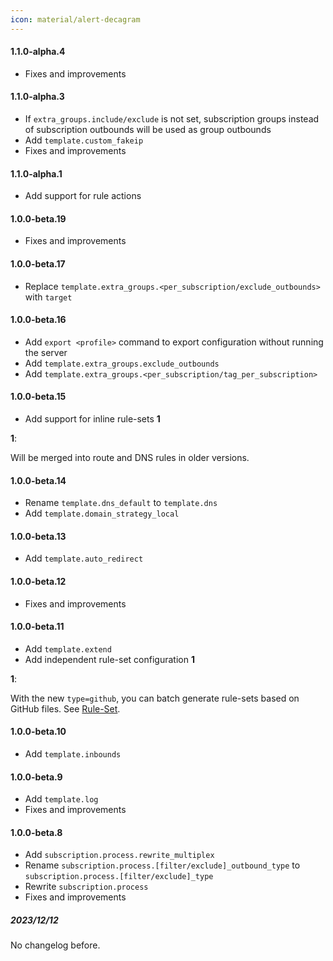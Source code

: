 ```yaml
---
icon: material/alert-decagram
---
```


#### 1.1.0-alpha.4

* Fixes and improvements

#### 1.1.0-alpha.3

* If `extra_groups.include/exclude` is not set,
  subscription groups instead of subscription outbounds will be used as group outbounds
* Add `template.custom_fakeip`
* Fixes and improvements

#### 1.1.0-alpha.1

* Add support for rule actions

#### 1.0.0-beta.19

* Fixes and improvements

#### 1.0.0-beta.17

* Replace `template.extra_groups.<per_subscription/exclude_outbounds>` with `target`

#### 1.0.0-beta.16

* Add `export <profile>` command to export configuration without running the server
* Add `template.extra_groups.exclude_outbounds`
* Add `template.extra_groups.<per_subscription/tag_per_subscription>`

#### 1.0.0-beta.15

* Add support for inline rule-sets **1**

**1**:

Will be merged into route and DNS rules in older versions.

#### 1.0.0-beta.14

* Rename `template.dns_default` to `template.dns`
* Add `template.domain_strategy_local`

#### 1.0.0-beta.13

* Add `template.auto_redirect`

#### 1.0.0-beta.12

* Fixes and improvements

#### 1.0.0-beta.11

* Add `template.extend`
* Add independent rule-set configuration **1**

**1**:

With the new `type=github`, you can batch generate rule-sets based on GitHub files.
See [Rule-Set](/configuration/shared/rule-set/).

#### 1.0.0-beta.10

* Add `template.inbounds`

#### 1.0.0-beta.9

* Add `template.log`
* Fixes and improvements

#### 1.0.0-beta.8

* Add `subscription.process.rewrite_multiplex`
* Rename `subscription.process.[filter/exclude]_outbound_type` to `subscription.process.[filter/exclude]_type`
* Rewrite `subscription.process`
* Fixes and improvements

##### 2023/12/12

No changelog before.
